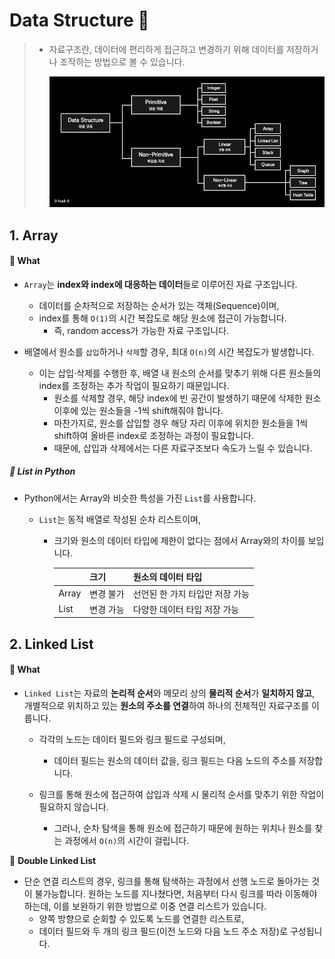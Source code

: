 # Data Structure 📂

> - 자료구조란, 데이터에 편리하게 접근하고 변경하기 위해 데이터를 저장하거나 조작하는 방법으로 볼 수 있습니다.
>
>   ![data_structure](.\assets\data_structure.jpg)



## 1. Array

#### 🚩 What

- `Array`는 **index와 index에 대응하는 데이터**들로 이루어진 자료 구조입니다.
  - 데이터를 순차적으로 저장하는 순서가 있는 객체(Sequence)이며,
  - index를 통해 `O(1)`의 시간 복잡도로 해당 원소에 접근이 가능합니다.
    - 즉, random access가 가능한 자료 구조입니다.

- 배열에서 원소를 `삽입`하거나 `삭제`할 경우, 최대 `O(n)`의 시간 복잡도가 발생합니다.
  - 이는 삽입·삭제를 수행한 후, 배열 내 원소의 순서를 맞추기 위해 다른 원소들의 index를 조정하는 추가 작업이 필요하기 때문입니다.
    - 원소를 삭제할 경우, 해당 index에 빈 공간이 발생하기 때문에 삭제한 원소 이후에 있는 원소들을 -1씩 shift해줘야 합니다.
    - 마찬가지로, 원소를 삽입할 경우 해당 자리 이후에 위치한 원소들을 1씩 shift하여 올바른 index로 조정하는 과정이 필요합니다.
    - 때문에, 삽입과 삭제에서는 다른 자료구조보다 속도가 느릴 수 있습니다.



##### 📌 List in Python

- Python에서는 Array와 비슷한 특성을 가진 `List`를 사용합니다.

  - `List`는 동적 배열로 작성된 순차 리스트이며,

    - 크기와 원소의 데이터 타입에 제한이 없다는 점에서 Array와의 차이를 보입니다.

      |       | 크기      | 원소의 데이터 타입              |
      | ----- | --------- | ------------------------------- |
      | Array | 변경 불가 | 선언된 한 가지 타입만 저장 가능 |
      | List  | 변경 가능 | 다양한 데이터 타입 저장 가능    |



## 2. Linked List

#### 🚩 What

- `Linked List`는 자료의 **논리적 순서**와 메모리 상의 **물리적 순서**가 **일치하지 않고**, 개별적으로 위치하고 있는 **원소의 주소를 연결**하여 하나의 전체적인 자료구조를 이룹니다.

  - 각각의 노드는 데이터 필드와 링크 필드로 구성되며, 

    - 데이터 필드는 원소의 데이터 값을, 링크 필드는 다음 노드의 주소를 저장합니다.

  - 링크를 통해 원소에 접근하여 삽입과 삭제 시 물리적 순서를 맞추기 위한 작업이 필요하지 않습니다.

    - 그러나, 순차 탐색을 통해 원소에 접근하기 때문에 원하는 위치나 원소를 찾는 과정에서 `O(n)`의 시간이 걸립니다.

    

📌 **Double Linked List**

- 단순 연결 리스트의 경우, 링크를 통해 탐색하는 과정에서 선행 노드로 돌아가는 것이 불가능합니다. 원하는 노드를 지나쳤다면, 처음부터 다시 링크를 따라 이동해야 하는데, 이를 보완하기 위한 방법으로 이중 연결 리스트가 있습니다.
  - 양쪽 방향으로 순회할 수 있도록 노드를 연결한 리스트로, 
  - 데이터 필드와 두 개의 링크 필드(이전 노드와 다음 노드 주소 저장)로 구성됩니다.

